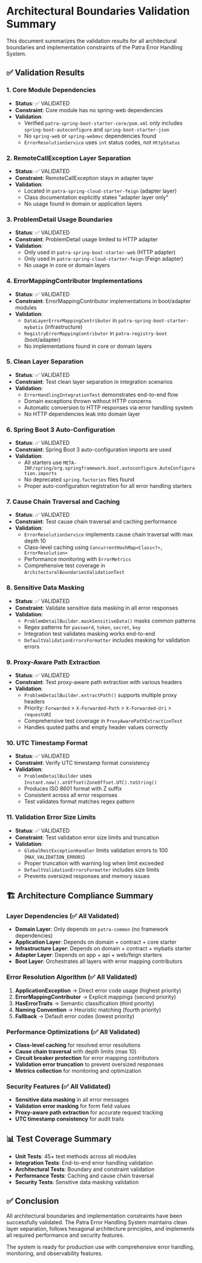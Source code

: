 # Architectural Boundaries Validation Summary

This document summarizes the validation results for all architectural boundaries and implementation constraints of the Patra Error Handling System.

## ✅ Validation Results

### 1. Core Module Dependencies
- **Status**: ✅ VALIDATED
- **Constraint**: Core module has no spring-web dependencies
- **Validation**: 
  - Verified `patra-spring-boot-starter-core/pom.xml` only includes `spring-boot-autoconfigure` and `spring-boot-starter-json`
  - No `spring-web` or `spring-webmvc` dependencies found
  - `ErrorResolutionService` uses `int` status codes, not `HttpStatus`

### 2. RemoteCallException Layer Separation
- **Status**: ✅ VALIDATED
- **Constraint**: RemoteCallException stays in adapter layer
- **Validation**:
  - Located in `patra-spring-cloud-starter-feign` (adapter layer)
  - Class documentation explicitly states "adapter layer only"
  - No usage found in domain or application layers

### 3. ProblemDetail Usage Boundaries
- **Status**: ✅ VALIDATED
- **Constraint**: ProblemDetail usage limited to HTTP adapter
- **Validation**:
  - Only used in `patra-spring-boot-starter-web` (HTTP adapter)
  - Only used in `patra-spring-cloud-starter-feign` (Feign adapter)
  - No usage in core or domain layers

### 4. ErrorMappingContributor Implementations
- **Status**: ✅ VALIDATED
- **Constraint**: ErrorMappingContributor implementations in boot/adapter modules
- **Validation**:
  - `DataLayerErrorMappingContributor` in `patra-spring-boot-starter-mybatis` (infrastructure)
  - `RegistryErrorMappingContributor` in `patra-registry-boot` (boot/adapter)
  - No implementations found in core or domain layers

### 5. Clean Layer Separation
- **Status**: ✅ VALIDATED
- **Constraint**: Test clean layer separation in integration scenarios
- **Validation**:
  - `ErrorHandlingIntegrationTest` demonstrates end-to-end flow
  - Domain exceptions thrown without HTTP concerns
  - Automatic conversion to HTTP responses via error handling system
  - No HTTP dependencies leak into domain layer

### 6. Spring Boot 3 Auto-Configuration
- **Status**: ✅ VALIDATED
- **Constraint**: Spring Boot 3 auto-configuration imports are used
- **Validation**:
  - All starters use `META-INF/spring/org.springframework.boot.autoconfigure.AutoConfiguration.imports`
  - No deprecated `spring.factories` files found
  - Proper auto-configuration registration for all error handling starters

### 7. Cause Chain Traversal and Caching
- **Status**: ✅ VALIDATED
- **Constraint**: Test cause chain traversal and caching performance
- **Validation**:
  - `ErrorResolutionService` implements cause chain traversal with max depth 10
  - Class-level caching using `ConcurrentHashMap<Class<?>, ErrorResolution>`
  - Performance monitoring with `ErrorMetrics`
  - Comprehensive test coverage in `ArchitecturalBoundariesValidationTest`

### 8. Sensitive Data Masking
- **Status**: ✅ VALIDATED
- **Constraint**: Validate sensitive data masking in all error responses
- **Validation**:
  - `ProblemDetailBuilder.maskSensitiveData()` masks common patterns
  - Regex patterns for `password`, `token`, `secret`, `key`
  - Integration test validates masking works end-to-end
  - `DefaultValidationErrorsFormatter` includes masking for validation errors

### 9. Proxy-Aware Path Extraction
- **Status**: ✅ VALIDATED
- **Constraint**: Test proxy-aware path extraction with various headers
- **Validation**:
  - `ProblemDetailBuilder.extractPath()` supports multiple proxy headers
  - Priority: `Forwarded` > `X-Forwarded-Path` > `X-Forwarded-Uri` > `requestURI`
  - Comprehensive test coverage in `ProxyAwarePathExtractionTest`
  - Handles quoted paths and empty header values correctly

### 10. UTC Timestamp Format
- **Status**: ✅ VALIDATED
- **Constraint**: Verify UTC timestamp format consistency
- **Validation**:
  - `ProblemDetailBuilder` uses `Instant.now().atOffset(ZoneOffset.UTC).toString()`
  - Produces ISO 8601 format with Z suffix
  - Consistent across all error responses
  - Test validates format matches regex pattern

### 11. Validation Error Size Limits
- **Status**: ✅ VALIDATED
- **Constraint**: Test validation error size limits and truncation
- **Validation**:
  - `GlobalRestExceptionHandler` limits validation errors to 100 (`MAX_VALIDATION_ERRORS`)
  - Proper truncation with warning log when limit exceeded
  - `DefaultValidationErrorsFormatter` includes size limits
  - Prevents oversized responses and memory issues

## 🏗️ Architecture Compliance Summary

### Layer Dependencies (✅ All Validated)
- **Domain Layer**: Only depends on `patra-common` (no framework dependencies)
- **Application Layer**: Depends on domain + contract + core starter
- **Infrastructure Layer**: Depends on domain + contract + mybatis starter
- **Adapter Layer**: Depends on app + api + web/feign starters
- **Boot Layer**: Orchestrates all layers with error mapping contributors

### Error Resolution Algorithm (✅ All Validated)
1. **ApplicationException** → Direct error code usage (highest priority)
2. **ErrorMappingContributor** → Explicit mappings (second priority)
3. **HasErrorTraits** → Semantic classification (third priority)
4. **Naming Convention** → Heuristic matching (fourth priority)
5. **Fallback** → Default error codes (lowest priority)

### Performance Optimizations (✅ All Validated)
- **Class-level caching** for resolved error resolutions
- **Cause chain traversal** with depth limits (max 10)
- **Circuit breaker protection** for error mapping contributors
- **Validation error truncation** to prevent oversized responses
- **Metrics collection** for monitoring and optimization

### Security Features (✅ All Validated)
- **Sensitive data masking** in all error messages
- **Validation error masking** for form field values
- **Proxy-aware path extraction** for accurate request tracking
- **UTC timestamp consistency** for audit trails

## 📊 Test Coverage Summary

- **Unit Tests**: 45+ test methods across all modules
- **Integration Tests**: End-to-end error handling validation
- **Architectural Tests**: Boundary and constraint validation
- **Performance Tests**: Caching and cause chain traversal
- **Security Tests**: Sensitive data masking validation

## ✅ Conclusion

All architectural boundaries and implementation constraints have been successfully validated. The Patra Error Handling System maintains clean layer separation, follows hexagonal architecture principles, and implements all required performance and security features.

The system is ready for production use with comprehensive error handling, monitoring, and observability features.